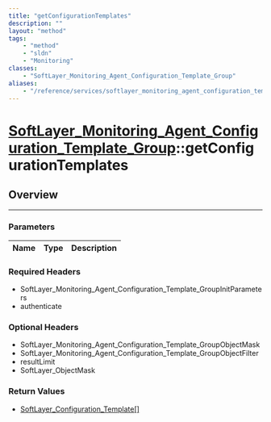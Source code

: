 ```yaml
---
title: "getConfigurationTemplates"
description: ""
layout: "method"
tags:
    - "method"
    - "sldn"
    - "Monitoring"
classes:
    - "SoftLayer_Monitoring_Agent_Configuration_Template_Group"
aliases:
    - "/reference/services/softlayer_monitoring_agent_configuration_template_group/getConfigurationTemplates"
---
```

# [SoftLayer_Monitoring_Agent_Configuration_Template_Group](/reference/services/SoftLayer_Monitoring_Agent_Configuration_Template_Group)::getConfigurationTemplates




## Overview 


-----

### Parameters 
|Name | Type | Description |
| --- | --- | --- |


### Required Headers
* SoftLayer_Monitoring_Agent_Configuration_Template_GroupInitParameters
* authenticate


### Optional Headers
* SoftLayer_Monitoring_Agent_Configuration_Template_GroupObjectMask
* SoftLayer_Monitoring_Agent_Configuration_Template_GroupObjectFilter
* resultLimit
* SoftLayer_ObjectMask

### Return Values
* <a href='/reference/datatypes/SoftLayer_Configuration_Template'>SoftLayer_Configuration_Template[] </a>




